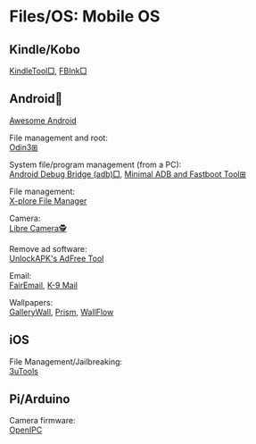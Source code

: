 # Files/OS: Mobile OS

## Kindle/Kobo

[KindleTool□](https://github.com/NiLuJe/KindleTool),
[FBInk□](https://github.com/NiLuJe/FBInk)

## Android🤖

[Awesome Android](https://gitlab.com/linuxcafefederation/awesome-android/)

File management and root:  
[Odin3⊞](https://odin3download.com/)

System file/program management (from a PC):  
[Android Debug Bridge (adb)□](https://developer.android.com/studio/command-line/adb),
[Minimal ADB and Fastboot Tool⊞](https://androidmtk.com/download-minimal-adb-and-fastboot-tool)

File management:  
[X-plore File Manager](https://www.lonelycatgames.com/apps/xplore/)

Camera:  
[Libre Camera🕵️](https://f-droid.org/packages/com.iakmds.librecamera/)

Remove ad software:  
[UnlockAPK's AdFree Tool](https://unlockapk.com/AdFree-Tool.php)

Email:  
[FairEmail](https://email.faircode.eu/),
[K-9 Mail](https://k9mail.app/)

Wallpapers:  
[GalleryWall](https://github.com/bossly/gallerywall),
[Prism](https://github.com/Hash-Studios/Prism),
[WallFlow](https://github.com/ammargitham/WallFlow)

## iOS

File Management/Jailbreaking:  
[3uTools](https://www.3u.com/)

## Pi/Arduino

Camera firmware:  
[OpenIPC](https://github.com/OpenIPC)
